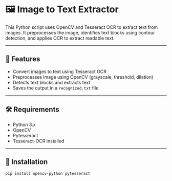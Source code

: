 # 🖼️ Image to Text Extractor

This Python script uses OpenCV and Tesseract OCR to extract text from images. It preprocesses the image, identifies text blocks using contour detection, and applies OCR to extract readable text.

---

## 🚀 Features

- Convert images to text using Tesseract OCR
- Preprocesses image using OpenCV (grayscale, threshold, dilation)
- Detects text blocks and extracts text
- Saves the output in a `recognized.txt` file

---

## 🛠️ Requirements

- Python 3.x
- OpenCV
- Pytesseract
- Tesseract-OCR installed

---

## 🔧 Installation

```bash
pip install opencv-python pytesseract
